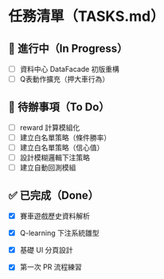 # 任務清單（TASKS.md）

## 🎯 進行中（In Progress）
- [ ] 資料中心 DataFacade 初版重構
- [ ] Q表動作擴充（押大車行為）

## 📝 待辦事項（To Do）
- [ ] reward 計算模組化
- [ ] 建立白名單策略（條件勝率）
- [ ] 建立白名單策略（信心值）
- [ ] 設計模糊邏輯下注策略
- [ ] 建立自動回測模組

## ✅ 已完成（Done）
- [x] 賽車遊戲歷史資料解析
- [x] Q-learning 下注系統雛型
- [x] 基礎 UI 分頁設計
- [x] 第一次 PR 流程練習

